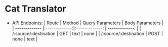 # Cat Translator

- [API Endpoints:](#api-endpoints)
    | Route                     | Method        | Query Parameters          | Body Parameters |
    | -------------             |:-------------:|:-------------:            | -------------:  |
    | /:source/:destination     | GET           | text                      | none            |
    | /:source/:destination     | POST          | none                      | text            |

